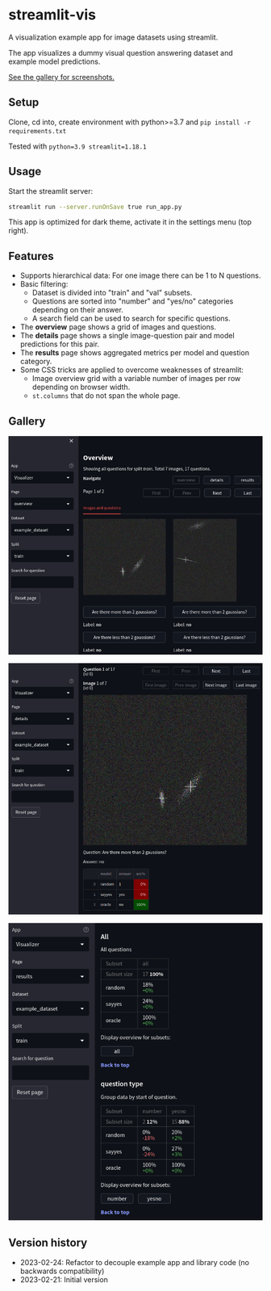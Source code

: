 # streamlit-vis

A visualization example app for image datasets using streamlit.

The app visualizes a dummy visual question answering dataset and example model predictions.

[See the gallery for screenshots.](#gallery)

## Setup

Clone, cd into, create environment with python>=3.7 and `pip install -r requirements.txt`

Tested with `python=3.9 streamlit=1.18.1`

## Usage

Start the streamlit server:

~~~bash
streamlit run --server.runOnSave true run_app.py
~~~

This app is optimized for dark theme, activate it in the settings menu (top right).

## Features

- Supports hierarchical data: For one image there can be 1 to N questions.
- Basic filtering:
    - Dataset is divided into "train" and "val" subsets.
    - Questions are sorted into "number" and "yes/no" categories depending on their answer.
    - A search field can be used to search for specific questions.
- The **overview** page shows a grid of images and questions.
- The **details** page shows a single image-question pair and model predictions for this pair.
- The **results** page shows aggregated metrics per model and question category.
- Some CSS tricks are applied to overcome weaknesses of streamlit:
    - Image overview grid with a variable number of images per row depending on browser width.
    - `st.columns` that do not span the whole page.

## Gallery

![Overview](docs/_static/overview.png "Overview")

![Details](docs/_static/details.png "Details")

![Results](docs/_static/results.png "Results")

## Version history

- 2023-02-24: Refactor to decouple example app and library code (no backwards compatibility)
- 2023-02-21: Initial version